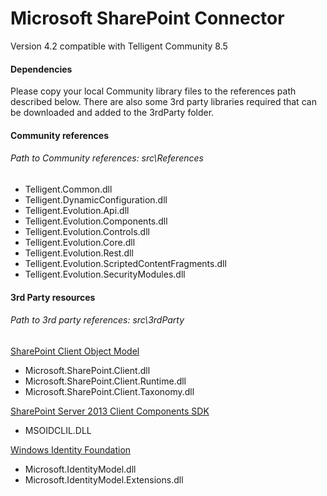 # Microsoft SharePoint Connector

Version 4.2 compatible with Telligent Community 8.5

#### Dependencies

Please copy your local Community library files to the references path described below. There are also some 3rd party libraries required that can be downloaded and added to the 3rdParty folder.

#### Community references
###### Path to Community references: src\References

+ Telligent.Common.dll
+ Telligent.DynamicConfiguration.dll
+ Telligent.Evolution.Api.dll
+ Telligent.Evolution.Components.dll
+ Telligent.Evolution.Controls.dll
+ Telligent.Evolution.Core.dll
+ Telligent.Evolution.Rest.dll
+ Telligent.Evolution.ScriptedContentFragments.dll
+ Telligent.Evolution.SecurityModules.dll

#### 3rd Party resources
###### Path to 3rd party references: src\3rdParty

[SharePoint Client Object Model](http://www.microsoft.com/en-us/download/details.aspx?id=21786)
+ Microsoft.SharePoint.Client.dll
+ Microsoft.SharePoint.Client.Runtime.dll
+ Microsoft.SharePoint.Client.Taxonomy.dll

[SharePoint Server 2013 Client Components SDK](http://www.microsoft.com/en-us/download/details.aspx?id=35585)
+ MSOIDCLIL.DLL

[Windows Identity Foundation](http://www.microsoft.com/en-us/download/details.aspx?id=17331)
+ Microsoft.IdentityModel.dll
+ Microsoft.IdentityModel.Extensions.dll
